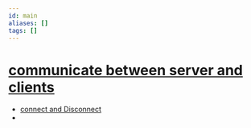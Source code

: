 ```yaml
---
id: main
aliases: []
tags: []
---
```

# [communicate between server and clients](https://sbcode.net/tssock/comms-overview/)
- [connect and Disconnect](./socket/server.ts.md)
- 
